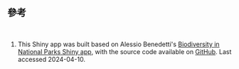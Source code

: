 ## 參考
<br>

1. This Shiny app was built based on Alessio Benedetti's [Biodiversity in National Parks Shiny app](https://abenedetti.shinyapps.io/bioNPS/), with the source code available on [GitHub](https://github.com/abenedetti/bioNPS). Last accessed 2024-04-10.
